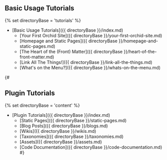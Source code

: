 ---
---

## Basic Usage Tutorials
{% set directoryBase = 'tutorials' %}
* [Basic Usage Tutorials]({{ directoryBase }}/index.md)
    * [Your First Orchid Site]({{ directoryBase }}/your-first-orchid-site.md)
    * [Homepage and Static Pages]({{ directoryBase }}/homepage-and-static-pages.md)
    * [The Heart of the (Front) Matter]({{ directoryBase }}/heart-of-the-front-matter.md)
    * [Link All The Things!]({{ directoryBase }}/link-all-the-things.md)
    * [What's on the Menu?]({{ directoryBase }}/whats-on-the-menu.md)

{#
## Plugin Tutorials
{% set directoryBase = 'content' %}
* [Plugin Tutorials]({{ directoryBase }}/index.md)
    * [Static Pages]({{ directoryBase }}/static-pages.md)
    * [Blog Posts]({{ directoryBase }}/blogs.md)
    * [Wikis]({{ directoryBase }}/wikis.md)
    * [Taxonomies]({{ directoryBase }}/taxonomies.md)
    * [Assets]({{ directoryBase }}/assets.md)
    * [Code Documentation]({{ directoryBase }}/code-documentation.md)
#}
